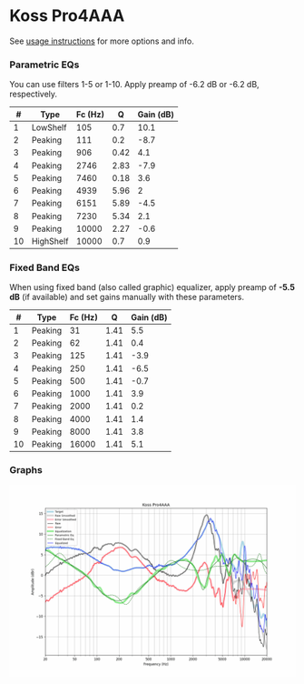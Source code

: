 # Koss Pro4AAA
See [usage instructions](https://github.com/jaakkopasanen/AutoEq#usage) for more options and info.

### Parametric EQs
You can use filters 1-5 or 1-10. Apply preamp of -6.2 dB or -6.2 dB, respectively.

|   # | Type      |   Fc (Hz) |    Q |   Gain (dB) |
|-----|-----------|-----------|------|-------------|
|   1 | LowShelf  |       105 | 0.7  |        10.1 |
|   2 | Peaking   |       111 | 0.2  |        -8.7 |
|   3 | Peaking   |       906 | 0.42 |         4.1 |
|   4 | Peaking   |      2746 | 2.83 |        -7.9 |
|   5 | Peaking   |      7460 | 0.18 |         3.6 |
|   6 | Peaking   |      4939 | 5.96 |         2   |
|   7 | Peaking   |      6151 | 5.89 |        -4.5 |
|   8 | Peaking   |      7230 | 5.34 |         2.1 |
|   9 | Peaking   |     10000 | 2.27 |        -0.6 |
|  10 | HighShelf |     10000 | 0.7  |         0.9 |

### Fixed Band EQs
When using fixed band (also called graphic) equalizer, apply preamp of **-5.5 dB** (if available) and set gains manually with these parameters.

|   # | Type    |   Fc (Hz) |    Q |   Gain (dB) |
|-----|---------|-----------|------|-------------|
|   1 | Peaking |        31 | 1.41 |         5.5 |
|   2 | Peaking |        62 | 1.41 |         0.4 |
|   3 | Peaking |       125 | 1.41 |        -3.9 |
|   4 | Peaking |       250 | 1.41 |        -6.5 |
|   5 | Peaking |       500 | 1.41 |        -0.7 |
|   6 | Peaking |      1000 | 1.41 |         3.9 |
|   7 | Peaking |      2000 | 1.41 |         0.2 |
|   8 | Peaking |      4000 | 1.41 |         1.4 |
|   9 | Peaking |      8000 | 1.41 |         3.8 |
|  10 | Peaking |     16000 | 1.41 |         5.1 |

### Graphs
![](./Koss%20Pro4AAA.png)
